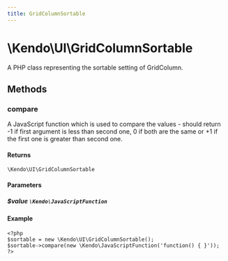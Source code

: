 ```yaml
---
title: GridColumnSortable
---
```


# \Kendo\UI\GridColumnSortable

A PHP class representing the sortable setting of GridColumn.


## Methods

### compare
A JavaScript function which is used to compare the values - should return -1 if first argument is less than second one, 0 if both are the same or +1 if the first one is greater than second one.

#### Returns
`\Kendo\UI\GridColumnSortable`

#### Parameters

##### $value `\Kendo\JavaScriptFunction`



#### Example 
    <?php
    $sortable = new \Kendo\UI\GridColumnSortable();
    $sortable->compare(new \Kendo\JavaScriptFunction('function() { }'));
    ?>

